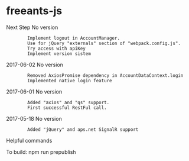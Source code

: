 # freeants-js

Next Step   No version

            Implement logout in AccountManager.            
            Use for jQuery "externals" section of "webpack.config.js".
            Try access with apiKey
            Implement version sistem

2017-06-02  No version

            Removed AxiosPromise dependency in AccountDataContext.login
            Implemented native login feature

2017-06-01  No version

            Added "axios" and "qs" support.
            First successful RestFul call.

2017-05-18  No version

            Added "jQuery" and aps.net SignalR support

Helpful commands

To build: npm run prepublish